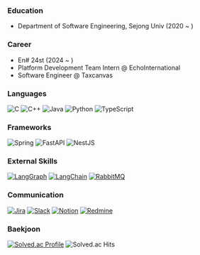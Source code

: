 ### Education
- Department of Software Engineering, Sejong Univ (2020 ~ )

### Career

- En# 24st (2024 ~ )
- Platform Development Team Intern @ EchoInternational
- Software Engineer @ Taxcanvas

### Languages
![C](https://img.shields.io/badge/c-%2300599C.svg?style=for-the-badge&logo=c&logoColor=white)
![C++](https://img.shields.io/badge/c++-%2300599C.svg?style=for-the-badge&logo=c%2B%2B&logoColor=white)
![Java](https://img.shields.io/badge/java-%23ED8B00.svg?style=for-the-badge&logo=openjdk&logoColor=white)
![Python](https://img.shields.io/badge/python-3670A0?style=for-the-badge&logo=python&logoColor=ffdd54)
![TypeScript](https://img.shields.io/badge/typescript-%23007ACC.svg?style=for-the-badge&logo=typescript&logoColor=white)

### Frameworks
![Spring](https://img.shields.io/badge/spring-%236DB33F.svg?style=for-the-badge&logo=spring&logoColor=white)
![FastAPI](https://img.shields.io/badge/FastAPI-005571?style=for-the-badge&logo=fastapi)
![NestJS](https://img.shields.io/badge/nestjs-%23E0234E.svg?style=for-the-badge&logo=nestjs&logoColor=white)

### External Skills
[![LangGraph](https://img.shields.io/badge/LangGraph-1C3C3C?style=for-the-badge&logo=langgraph&logoColor=white)](https://github.com/your-repo/langgraph)
[![LangChain](https://img.shields.io/badge/LangChain-1C3C3C?style=for-the-badge&logo=langchain&logoColor=green)](https://github.com/langchain-ai/langchain)
[![RabbitMQ](https://img.shields.io/badge/RabbitMQ-FF6600?style=for-the-badge&logo=rabbitmq&logoColor=white)](https://www.rabbitmq.com/)

### Communication
[![Jira](https://img.shields.io/badge/Jira-0052CC?style=for-the-badge&logo=jira&logoColor=white)](https://www.atlassian.com/software/jira)
[![Slack](https://img.shields.io/badge/Slack-4A154B?style=for-the-badge&logo=slack&logoColor=white)](https://slack.com)
[![Notion](https://img.shields.io/badge/Notion-000000?style=for-the-badge&logo=notion&logoColor=white)](https://www.notion.so)
[![Redmine](https://img.shields.io/badge/Redmine-B32024?style=for-the-badge&logo=redmine&logoColor=white)](https://www.redmine.org)

### Baekjoon
[![Solved.ac Profile](http://mazassumnida.wtf/api/v2/generate_badge?boj=mintuchel)](https://solved.ac/mintuchel/)
![Solved.ac Hits](http://mazandi.herokuapp.com/api?handle=mintuchel&theme=warm)